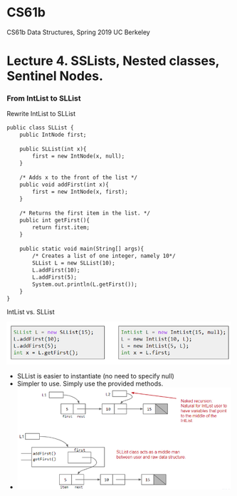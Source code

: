 # CS61b
CS61b Data Structures, Spring 2019 UC Berkeley 

# Lecture 4. SSLists, Nested classes, Sentinel Nodes. 
### From IntList to SLList
Rewrite IntList to SLList
```
public class SLList {
	public IntNode first;

	public SLList(int x){
		first = new IntNode(x, null);
	}

	/* Adds x to the front of the list */
	public void addFirst(int x){
		first = new IntNode(x, first);
	}

	/* Returns the first item in the list. */
	public int getFirst(){
		return first.item;
	}

	public static void main(String[] args){
		/* Creates a list of one integer, namely 10*/
		SLList L = new SLList(10);
		L.addFirst(10);
		L.addFirst(5);
		System.out.println(L.getFirst());
	}
}
```
IntList vs. SLList


![](Int_vs_SL.PNG)
* SLList is easier to instantiate (no need to specify null)
* Simpler to use. Simply use the provided methods. 
* ![](vs2.PNG)
